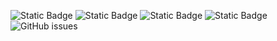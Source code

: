 ![Static Badge](https://img.shields.io/badge/blacklists-61-000000) ![Static Badge](https://img.shields.io/badge/blacklisted-2943146-cc0000) ![Static Badge](https://img.shields.io/badge/whitelisted-2254-00CC00) ![Static Badge](https://img.shields.io/badge/streaming_blacklist-28107-000000) ![GitHub issues](https://img.shields.io/github/issues/fabriziosalmi/blacklists)

